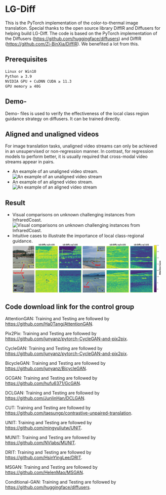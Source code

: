 # LG-Diff
This is the PyTorch implementation of the color-to-thermal image translation. Special thanks to the open source library DiffIR and Diffusers for helping build LG-Diff. The code is based on the PyTorch implementation of the Diffusers (https://github.com/huggingface/diffusers) and DiffIR (https://github.com/Zj-BinXia/DiffIR). We benefited a lot from this.

## Prerequisites
    Linux or Win10 
    Python ≥ 3.9 
    NVIDIA GPU + CuDNN CUDA ≥ 11.3
    GPU memory ≥ 40G

## Demo-
Demo- files is used to verify the effectiveness of the local class region guidance strategy on diffusers. It can be trained directly.

## Aligned and unaligned videos
For image translation tasks, unaligned video streams can only be achieved in an unsupervised or non-regression manner. In contrast, for regression models to perform better, it is usually required that cross-modal video streams appear in pairs.
* An example of an unaligned video stream.
![An example of an unaligned video stream](https://github.com/Ding-JianGang/LG-Diff/blob/main/image/unalign.gif)
* An example of an aligned video stream.
![An example of an aligned video stream](https://github.com/Ding-JianGang/LG-Diff/blob/main/image/align.gif)

## Result
* Visual comparisons on unknown challenging instances from InfraredCoast.
![Visual comparisons on unknown challenging instances from InfraredCoast.](https://github.com/Ding-JianGang/LG-Diff/blob/main/image/Result.jpg)
* Intuitive cases to illustrate the importance of local class-regional guidance.
![Intuitive cases to illustrate the importance of local class-regional guidance.](https://github.com/Ding-JianGang/LG-Diff/blob/main/image/Feature.jpg)

## Code download link for the control group
AttentionGAN: Training and Testing are followed by https://github.com/Ha0Tang/AttentionGAN.

Pix2Pix: Training and Testing are followed by https://github.com/junyanz/pytorch-CycleGAN-and-pix2pix.

CycleGAN: Training and Testing are followed by https://github.com/junyanz/pytorch-CycleGAN-and-pix2pix.

BicycleGAN: Training and Testing are followed by https://github.com/junyanz/BicycleGAN.

GCGAN: Training and Testing are followed by https://github.com/hufu6371/GcGAN.

DCLGAN: Training and Testing are followed by https://github.com/JunlinHan/DCLGAN.

CUT: Training and Testing are followed by https://github.com/taesungp/contrastive-unpaired-translation.

UNIT: Training and Testing are followed by https://github.com/mingyuliutw/UNIT.

MUNIT: Training and Testing are followed by https://github.com/NVlabs/MUNIT.

DRIT: Training and Testing are followed by https://github.com/HsinYingLee/DRIT.

MSGAN: Training and Testing are followed by https://github.com/HelenMao/MSGAN.

Conditional-GAN: Training and Testing are followed by https://github.com/huggingface/diffusers.
